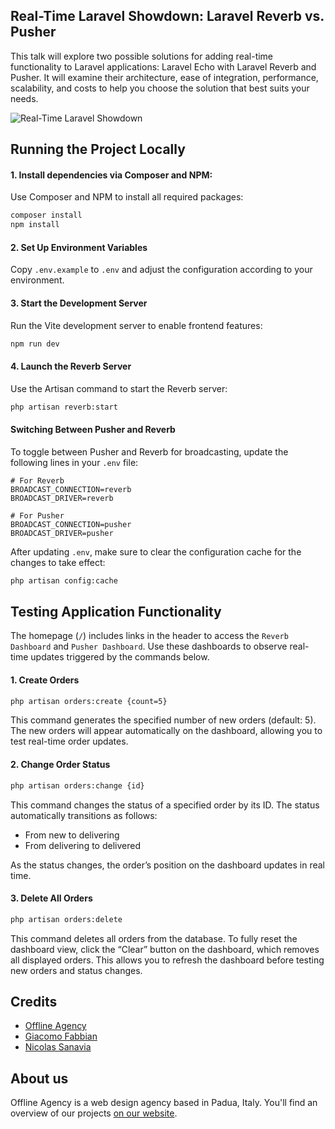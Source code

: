 ## Real-Time Laravel Showdown: Laravel Reverb vs. Pusher

This talk will explore two possible solutions for adding real-time functionality to Laravel applications: Laravel Echo
with Laravel Reverb and Pusher. It will examine their architecture, ease of integration, performance, scalability, and
costs to help you choose the solution that best suits your needs.


![Real-Time Laravel Showdown](https://banners.beyondco.de/Real-Time%20Laravel%20Showdown.png?theme=dark&packageManager=&packageName=&pattern=architect&style=style_2&description=Laravel+Reverb+vs.+Pusher&md=1&showWatermark=1&fontSize=100px&images=https%3A%2F%2Flaravel.com%2Fimg%2Flogomark.min.svg)

## Running the Project Locally

#### 1. Install dependencies via Composer and NPM:

Use Composer and NPM to install all required packages:

```bash
composer install
npm install
```

#### 2. Set Up Environment Variables

Copy `.env.example` to `.env` and adjust the configuration according to your environment.

#### 3. Start the Development Server

Run the Vite development server to enable frontend features:

```bash
npm run dev
```

#### 4. Launch the Reverb Server

Use the Artisan command to start the Reverb server:

```bash
php artisan reverb:start
```

#### Switching Between Pusher and Reverb

To toggle between Pusher and Reverb for broadcasting, update the following lines in your `.env` file:

```dotenv
# For Reverb
BROADCAST_CONNECTION=reverb
BROADCAST_DRIVER=reverb

# For Pusher
BROADCAST_CONNECTION=pusher
BROADCAST_DRIVER=pusher
```

After updating `.env`, make sure to clear the configuration cache for the changes to take effect:
```bash
php artisan config:cache
```

## Testing Application Functionality

The homepage (`/`) includes links in the header to access the `Reverb Dashboard` and `Pusher Dashboard`. Use these
dashboards
to observe real-time updates triggered by the commands below.

#### 1. Create Orders

``` bash
php artisan orders:create {count=5}
```

This command generates the specified number of new orders (default: 5). The new orders will appear automatically on the
dashboard, allowing you to test real-time order updates.

#### 2. Change Order Status

``` bash
php artisan orders:change {id}
```

This command changes the status of a specified order by its ID. The status automatically transitions as follows:

* From new to delivering
* From delivering to delivered

As the status changes, the order’s position on the dashboard updates in real time.

#### 3. Delete All Orders

``` bash
php artisan orders:delete
```

This command deletes all orders from the database. To fully reset the dashboard view, click the “Clear” button on the
dashboard, which removes all displayed orders. This allows you to refresh the dashboard before testing new orders and
status changes.

## Credits

- [Offline Agency](https://github.com/offline-agency)
- [Giacomo Fabbian](https://github.com/Giacomo92)
- [Nicolas Sanavia](https://github.com/SanaviaNicolas)

## About us

Offline Agency is a web design agency based in Padua, Italy. You'll find an overview of our
projects [on our website](https://offlineagency.it/).

